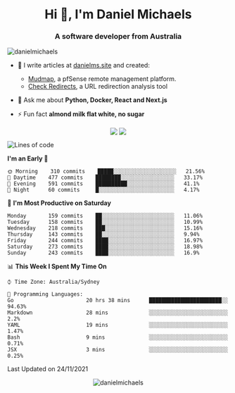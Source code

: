 <h1 align="center">Hi 👋, I'm Daniel Michaels</h1>
<h3 align="center">A software developer from Australia</h3>
<p align="left"> <img src="https://komarev.com/ghpvc/?username=danielmichaels" alt="danielmichaels" /> </p>

- 📝 I write articles at [danielms.site](https://danielms.site?ref=danielmichaels-github) and created:
    - [Mudmap](https://mudmap.io?ref=danielmichaels-github), a pfSense remote management platform.
    - [Check Redirects](https://www.check-redirects.com?ref=danielmichaels-github), a URL redirection analysis tool
- 💬 Ask me about **Python, Docker, React and Next.js**

- ⚡ Fun fact **almond milk flat white, no sugar**

<p align="center">
<a href="https://twitter.com/dansult" target="_blank"><img align="center" src="https://img.shields.io/badge/twitter-%231DA1F2.svg?&style=for-the-badge&logo=twitter&logoColor=white"></a>
<a href="https://linkedin.com/in/daniel-michaels" target="_blank"><img align="center" src="https://img.shields.io/badge/linkedin-%230077B5.svg?&style=for-the-badge&logo=linkedin&logoColor=white"></a>
</p>

<!--START_SECTION:waka-->
![Lines of code](https://img.shields.io/badge/From%20Hello%20World%20I%27ve%20Written-395958%20lines%20of%20code-blue)

**I'm an Early 🐤** 

```text
🌞 Morning    310 commits    █████░░░░░░░░░░░░░░░░░░░░   21.56% 
🌆 Daytime    477 commits    ████████░░░░░░░░░░░░░░░░░   33.17% 
🌃 Evening    591 commits    ██████████░░░░░░░░░░░░░░░   41.1% 
🌙 Night      60 commits     █░░░░░░░░░░░░░░░░░░░░░░░░   4.17%

```
📅 **I'm Most Productive on Saturday** 

```text
Monday       159 commits    ██░░░░░░░░░░░░░░░░░░░░░░░   11.06% 
Tuesday      158 commits    ██░░░░░░░░░░░░░░░░░░░░░░░   10.99% 
Wednesday    218 commits    ███░░░░░░░░░░░░░░░░░░░░░░   15.16% 
Thursday     143 commits    ██░░░░░░░░░░░░░░░░░░░░░░░   9.94% 
Friday       244 commits    ████░░░░░░░░░░░░░░░░░░░░░   16.97% 
Saturday     273 commits    ████░░░░░░░░░░░░░░░░░░░░░   18.98% 
Sunday       243 commits    ████░░░░░░░░░░░░░░░░░░░░░   16.9%

```


📊 **This Week I Spent My Time On** 

```text
⌚︎ Time Zone: Australia/Sydney

💬 Programming Languages: 
Go                       20 hrs 38 mins      ███████████████████████░░   94.63% 
Markdown                 28 mins             ░░░░░░░░░░░░░░░░░░░░░░░░░   2.2% 
YAML                     19 mins             ░░░░░░░░░░░░░░░░░░░░░░░░░   1.47% 
Bash                     9 mins              ░░░░░░░░░░░░░░░░░░░░░░░░░   0.71% 
JSX                      3 mins              ░░░░░░░░░░░░░░░░░░░░░░░░░   0.25%

```


 Last Updated on 24/11/2021
<!--END_SECTION:waka-->

<p align="center"> <img src="https://github-readme-stats.vercel.app/api?username=danielmichaels&show_icons=true" alt="danielmichaels" /> </p>

